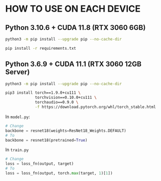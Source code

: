 # HOW TO USE ON EACH DEVICE

## Python 3.10.6 + CUDA 11.8 (RTX 3060 6GB)

``` bash
python3 -m pip install --upgrade pip --no-cache-dir

pip install -r requirements.txt
```

## Python 3.6.9 + CUDA 11.1 (RTX 3060 12GB Server)

``` bash
python3 -m pip install --upgrade pip --no-cache-dir

pip3 install torch==1.9.0+cu111 \
             torchvision==0.10.0+cu111 \
             torchaudio==0.9.0 \
             -f https://download.pytorch.org/whl/torch_stable.html
```

In `model.py`:

``` python
# Change
backbone = resnet18(weights=ResNet18_Weights.DEFAULT)
# To
backbone = resnet18(pretrained=True)
```

In `train.py`

``` python
# Change
loss = loss_fn(output, target)
# To
loss = loss_fn(output, torch.max(target, 1)[1])
```
